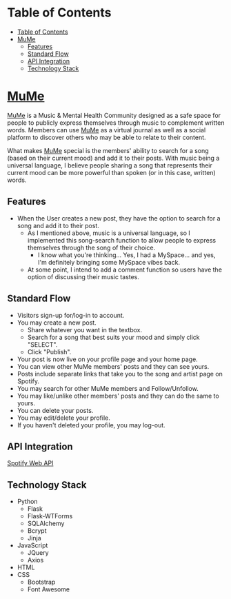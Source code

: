 # Table of Contents
- [Table of Contents](#table-of-contents)
- [MuMe](#mume)
  - [Features](#features)
  - [Standard Flow](#standard-flow)
  - [API Integration](#api-integration)
  - [Technology Stack](#technology-stack)


# [MuMe](https://musicandmentalhealth.herokuapp.com/)

[MuMe](https://musicandmentalhealth.herokuapp.com/) is a Music & Mental Health Community designed as a safe space for people to publicly express themselves through music to complement written words. Members can use [MuMe](https://musicandmentalhealth.herokuapp.com/) as a virtual journal as well as a social platform to discover others who may be able to relate to their content.

What makes [MuMe](https://musicandmentalhealth.herokuapp.com/) special is the members' ability to search for a song (based on their current mood) and add it to their posts. With music being a universal language, I believe people sharing a song that represents their current mood can be more powerful than spoken (or in this case, written) words.


## Features
- When the User creates a new post, they have the option to search for a song and add it to their post.
  - As I mentioned above, music is a universal language, so I implemented this song-search function to allow people to express themselves through the song of their choice.
    - I know what you're thinking... Yes, I had a MySpace... and yes, I'm definitely bringing some MySpace vibes back.
  - At some point, I intend to add a comment function so users have the option of discussing their music tastes.
    

## Standard Flow

- Visitors sign-up for/log-in to account.
- You may create a new post.
  - Share whatever you want in the textbox.
  - Search for a song that best suits your mood and simply click "SELECT".
  - Click "Publish".
- Your post is now live on your profile page and your home page.
- You can view other MuMe members' posts and they can see yours.
- Posts include separate links that take you to the song and artist page on Spotify.
- You may search for other MuMe members and Follow/Unfollow.
- You may like/unlike other members' posts and they can do the same to yours.
- You can delete your posts.
- You may edit/delete your profile.
- If you haven't deleted your profile, you may log-out.


## API Integration

[Spotify Web API](https://api.spotify.com)


## Technology Stack

- Python
  - Flask
  - Flask-WTForms
  - SQLAlchemy
  - Bcrypt
  - Jinja
- JavaScript
  - JQuery
  - Axios
- HTML
- CSS
  - Bootstrap
  - Font Awesome

